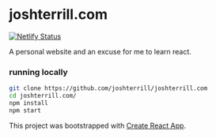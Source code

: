 # joshterrill.com

[![Netlify Status](https://api.netlify.com/api/v1/badges/4e7504f0-d766-483f-b427-897b37609a5f/deploy-status)](https://app.netlify.com/sites/quirky-mirzakhani-0f7d79/deploys)

A personal website and an excuse for me to learn react.

### running locally

```bash
git clone https://github.com/joshterrill/joshterrill.com
cd joshterrill.com/
npm install
npm start
```

This project was bootstrapped with [Create React App](https://github.com/facebook/create-react-app).